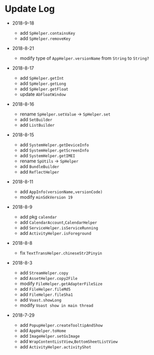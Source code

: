 # Update Log

- 2018-9-18
  - add `SpHelper.containsKey`
  - add `SpHelper.removeKey`

- 2018-8-21
  - modify type of `AppHelper.versionName` from `String` to `String?`

- 2018-8-17
  - add `SpHelper.getInt`
  - add `SpHelper.getLong`
  - add `SpHelper.getFloat`
  - update `AbFloatWindow`
   
- 2018-8-16
  - rename `SpHelper.setValue` -> `SpHelper.set`
  - add `SetBuilder`
  - add `ListBuilder`

- 2018-8-15
  - add `SystemHelper.getDeviceInfo`
  - add `SystemHelper.getScreenInfo`
  - add `SystemHelper.getIMEI`
  - rename `SpUtils` -> `SpHelper`
  - add `BundleBuilder`
  - add `ReflectHelper`

- 2018-8-11
  - add `AppInfo(versionName,versionCode)`
  - modify `minSdkVersion 19`


- 2018-8-9
  - add pkg `calendar`
  - add `CalendarAccount`,`CalendarHelper`
  - add `ServiceHelper.isServiceRunning`
  - add `ActivityHelper.isForeground`
  
 
- 2018-8-8
  - fix `TextTransHelper.chineseStr2Pinyin`

- 2018-8-3
  - add `StreamHelper.copy`
  - add `AssetHelper.copy2File`
  - modify `FileHelper.getAdapterFileSize`
  - add `FileHelper.fileMd5`
  - add `FileHelper.fileSha1`
  - add `Voast.showLong`
  - modify `Voast show in main thread`

- 2018-7-29
  - add `PopupHelper.createTooltipAndShow`
  - add `AppHelper.toHome`
  - add `ImageHelper.setGsImage`
  - add `WrapContentListView`,`BottomSheetListView`
  - add `ActivityHelper.activityShot`
  
